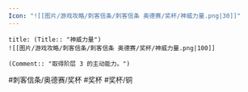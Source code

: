 ```yaml
---
Icon: "![[图片/游戏攻略/刺客信条/刺客信条 奥德赛/奖杯/神威力量.png|30]]"
---
```

```ad-common-bronze-trophy
title: (Title:: "神威力量")
![[图片/游戏攻略/刺客信条/刺客信条 奥德赛/奖杯/神威力量.png|100]]

(Comment:: "取得阶层 3 的主动能力。")
```

#刺客信条/奥德赛/奖杯 #奖杯 #奖杯/铜
